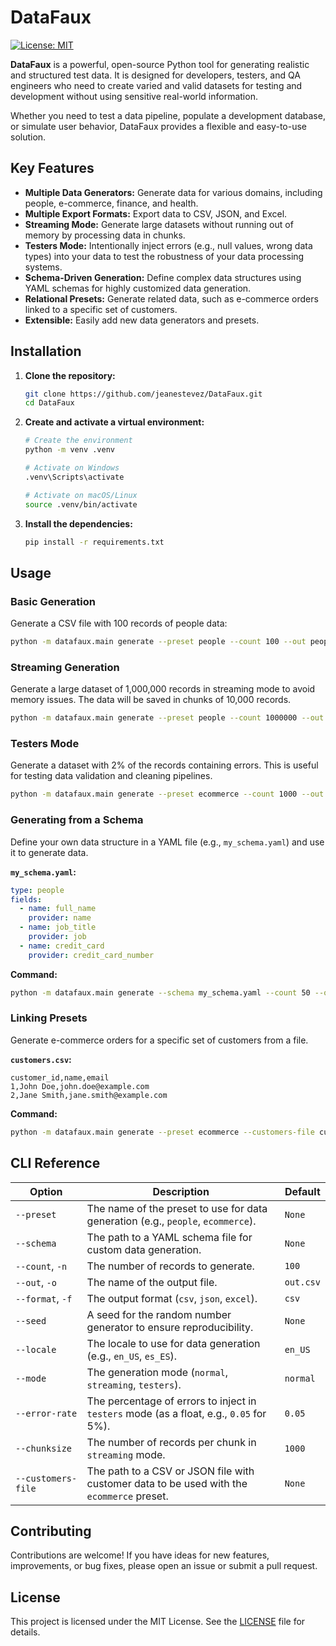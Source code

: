 # DataFaux

[![License: MIT](https://img.shields.io/badge/License-MIT-yellow.svg)](https://github.com/jeanestevez/DataFaux/blob/main/LICENSE.md)

**DataFaux** is a powerful, open-source Python tool for generating realistic and structured test data. It is designed for developers, testers, and QA engineers who need to create varied and valid datasets for testing and development without using sensitive real-world information.

Whether you need to test a data pipeline, populate a development database, or simulate user behavior, DataFaux provides a flexible and easy-to-use solution.

## Key Features

- **Multiple Data Generators:** Generate data for various domains, including people, e-commerce, finance, and health.
- **Multiple Export Formats:** Export data to CSV, JSON, and Excel.
- **Streaming Mode:** Generate large datasets without running out of memory by processing data in chunks.
- **Testers Mode:** Intentionally inject errors (e.g., null values, wrong data types) into your data to test the robustness of your data processing systems.
- **Schema-Driven Generation:** Define complex data structures using YAML schemas for highly customized data generation.
- **Relational Presets:** Generate related data, such as e-commerce orders linked to a specific set of customers.
- **Extensible:** Easily add new data generators and presets.

## Installation

1.  **Clone the repository:**
    ```bash
    git clone https://github.com/jeanestevez/DataFaux.git
    cd DataFaux
    ```

2.  **Create and activate a virtual environment:**
    ```bash
    # Create the environment
    python -m venv .venv

    # Activate on Windows
    .venv\Scripts\activate

    # Activate on macOS/Linux
    source .venv/bin/activate
    ```

3.  **Install the dependencies:**
    ```bash
    pip install -r requirements.txt
    ```

## Usage

### Basic Generation

Generate a CSV file with 100 records of people data:

```bash
python -m datafaux.main generate --preset people --count 100 --out people.csv
```

### Streaming Generation

Generate a large dataset of 1,000,000 records in streaming mode to avoid memory issues. The data will be saved in chunks of 10,000 records.

```bash
python -m datafaux.main generate --preset people --count 1000000 --out large_dataset.csv --mode streaming --chunksize 10000
```

### Testers Mode

Generate a dataset with 2% of the records containing errors. This is useful for testing data validation and cleaning pipelines.

```bash
python -m datafaux.main generate --preset ecommerce --count 1000 --out ecommerce_with_errors.csv --mode testers --error-rate 0.02
```

### Generating from a Schema

Define your own data structure in a YAML file (e.g., `my_schema.yaml`) and use it to generate data.

**`my_schema.yaml`:**
```yaml
type: people
fields:
  - name: full_name
    provider: name
  - name: job_title
    provider: job
  - name: credit_card
    provider: credit_card_number
```

**Command:**
```bash
python -m datafaux.main generate --schema my_schema.yaml --count 50 --out custom_data.json --format json
```

### Linking Presets

Generate e-commerce orders for a specific set of customers from a file.

**`customers.csv`:**
```csv
customer_id,name,email
1,John Doe,john.doe@example.com
2,Jane Smith,jane.smith@example.com
```

**Command:**
```bash
python -m datafaux.main generate --preset ecommerce --customers-file customers.csv --count 100 --out orders.csv
```

## CLI Reference

| Option             | Description                                                                                             | Default      |
| ------------------ | ------------------------------------------------------------------------------------------------------- | ------------ |
| `--preset`         | The name of the preset to use for data generation (e.g., `people`, `ecommerce`).                        | `None`       |
| `--schema`         | The path to a YAML schema file for custom data generation.                                              | `None`       |
| `--count`, `-n`    | The number of records to generate.                                                                      | `100`        |
| `--out`, `-o`      | The name of the output file.                                                                            | `out.csv`    |
| `--format`, `-f`   | The output format (`csv`, `json`, `excel`).                                                             | `csv`        |
| `--seed`           | A seed for the random number generator to ensure reproducibility.                                         | `None`       |
| `--locale`         | The locale to use for data generation (e.g., `en_US`, `es_ES`).                                           | `en_US`      |
| `--mode`           | The generation mode (`normal`, `streaming`, `testers`).                                                 | `normal`     |
| `--error-rate`     | The percentage of errors to inject in `testers` mode (as a float, e.g., `0.05` for 5%).                 | `0.05`       |
| `--chunksize`      | The number of records per chunk in `streaming` mode.                                                    | `1000`       |
| `--customers-file` | The path to a CSV or JSON file with customer data to be used with the `ecommerce` preset.             | `None`       |

## Contributing

Contributions are welcome! If you have ideas for new features, improvements, or bug fixes, please open an issue or submit a pull request.

## License

This project is licensed under the MIT License. See the [LICENSE](LICENSE.md) file for details.
